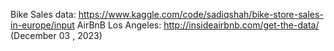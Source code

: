 Bike Sales data: https://www.kaggle.com/code/sadiqshah/bike-store-sales-in-europe/input
AirBnB Los Angeles: http://insideairbnb.com/get-the-data/  (December 03 , 2023)
